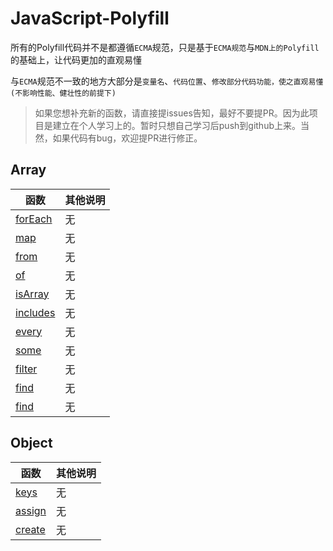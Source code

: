 # JavaScript-Polyfill

所有的Polyfill代码并不是都遵循`ECMA`规范，只是基于`ECMA规范`与`MDN上的Polyfill`的基础上，让代码更加的直观易懂

与`ECMA`规范不一致的地方大部分是`变量名`、`代码位置`、`修改部分代码功能，使之直观易懂(不影响性能、健壮性的前提下)`

> 如果您想补充新的函数，请直接提issues告知，最好不要提PR。因为此项目是建立在个人学习上的。暂时只想自己学习后push到github上来。当然，如果代码有bug，欢迎提PR进行修正。

## Array

| 函数 | 其他说明 |
| --- | ---
| [forEach](https://github.com/BlackHole1/JavaScript-Polyfill/blob/master/Array/forEach.js) | 无
| [map](https://github.com/BlackHole1/JavaScript-Polyfill/blob/master/Array/map.js) | 无
| [from](https://github.com/BlackHole1/JavaScript-Polyfill/blob/master/Array/from.js) | 无
| [of](https://github.com/BlackHole1/JavaScript-Polyfill/blob/master/Array/of.js) | 无
| [isArray](https://github.com/BlackHole1/JavaScript-Polyfill/blob/master/Array/isArray.js) | 无
| [includes](https://github.com/BlackHole1/JavaScript-Polyfill/blob/master/Array/includes.js) | 无
| [every](https://github.com/BlackHole1/JavaScript-Polyfill/blob/master/Array/every.js) | 无
| [some](https://github.com/BlackHole1/JavaScript-Polyfill/blob/master/Array/some.js) | 无
| [filter](https://github.com/BlackHole1/JavaScript-Polyfill/blob/master/Array/filter.js) | 无
| [find](https://github.com/BlackHole1/JavaScript-Polyfill/blob/master/Array/find.js) | 无
| [find](https://github.com/BlackHole1/JavaScript-Polyfill/blob/master/Array/findIndex.js) | 无

## Object

| 函数 | 其他说明 |
| --- | ---
| [keys](https://github.com/BlackHole1/JavaScript-Polyfill/blob/master/Object/keys.js) | 无
| [assign](https://github.com/BlackHole1/JavaScript-Polyfill/blob/master/Object/assign.js) | 无
| [create](https://github.com/BlackHole1/JavaScript-Polyfill/blob/master/Object/create.js) | 无
